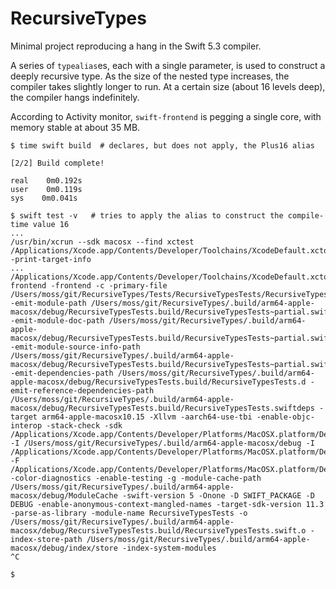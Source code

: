 # RecursiveTypes

Minimal project reproducing a hang in the Swift 5.3 compiler.

A series of `typealias`es, each with a single parameter, is used to construct a deeply recursive type. As the size of the 
nested type increases, the compiler takes slightly longer to run. At a certain size (about 16 levels deep), the compiler
hangs indefinitely.

According to Activity monitor, `swift-frontend` is pegging a single core, with memory stable at about 35 MB.

```
$ time swift build  # declares, but does not apply, the Plus16 alias

[2/2] Build complete!

real    0m0.192s
user    0m0.119s
sys    0m0.041s

$ swift test -v   # tries to apply the alias to construct the compile-time value 16
...
/usr/bin/xcrun --sdk macosx --find xctest
/Applications/Xcode.app/Contents/Developer/Toolchains/XcodeDefault.xctoolchain/usr/bin/swiftc -print-target-info
...
/Applications/Xcode.app/Contents/Developer/Toolchains/XcodeDefault.xctoolchain/usr/bin/swift-frontend -frontend -c -primary-file /Users/moss/git/RecursiveTypes/Tests/RecursiveTypesTests/RecursiveTypesTests.swift -emit-module-path /Users/moss/git/RecursiveTypes/.build/arm64-apple-macosx/debug/RecursiveTypesTests.build/RecursiveTypesTests~partial.swiftmodule -emit-module-doc-path /Users/moss/git/RecursiveTypes/.build/arm64-apple-macosx/debug/RecursiveTypesTests.build/RecursiveTypesTests~partial.swiftdoc -emit-module-source-info-path /Users/moss/git/RecursiveTypes/.build/arm64-apple-macosx/debug/RecursiveTypesTests.build/RecursiveTypesTests~partial.swiftsourceinfo -emit-dependencies-path /Users/moss/git/RecursiveTypes/.build/arm64-apple-macosx/debug/RecursiveTypesTests.build/RecursiveTypesTests.d -emit-reference-dependencies-path /Users/moss/git/RecursiveTypes/.build/arm64-apple-macosx/debug/RecursiveTypesTests.build/RecursiveTypesTests.swiftdeps -target arm64-apple-macosx10.15 -Xllvm -aarch64-use-tbi -enable-objc-interop -stack-check -sdk /Applications/Xcode.app/Contents/Developer/Platforms/MacOSX.platform/Developer/SDKs/MacOSX11.3.sdk -I /Users/moss/git/RecursiveTypes/.build/arm64-apple-macosx/debug -I /Applications/Xcode.app/Contents/Developer/Platforms/MacOSX.platform/Developer/usr/lib -F /Applications/Xcode.app/Contents/Developer/Platforms/MacOSX.platform/Developer/Library/Frameworks -color-diagnostics -enable-testing -g -module-cache-path /Users/moss/git/RecursiveTypes/.build/arm64-apple-macosx/debug/ModuleCache -swift-version 5 -Onone -D SWIFT_PACKAGE -D DEBUG -enable-anonymous-context-mangled-names -target-sdk-version 11.3 -parse-as-library -module-name RecursiveTypesTests -o /Users/moss/git/RecursiveTypes/.build/arm64-apple-macosx/debug/RecursiveTypesTests.build/RecursiveTypesTests.swift.o -index-store-path /Users/moss/git/RecursiveTypes/.build/arm64-apple-macosx/debug/index/store -index-system-modules
^C

$
```
